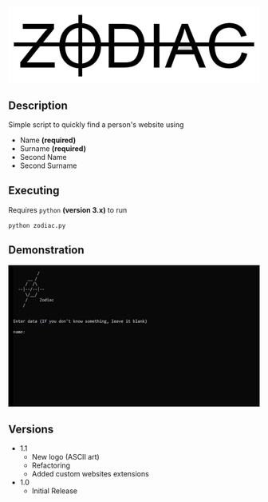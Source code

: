 ![Logo](https://github.com/iJakub/Zodiac/blob/main/logo.png)


## Description

Simple script to quickly find a person's website using
* Name **(required)**
* Surname **(required)**
* Second Name
* Second Surname


## Executing

Requires ```python``` **(version 3.x)** to run
```
python zodiac.py
```

## Demonstration

![Demo](https://github.com/iJakub/Zodiac/blob/main/demo/demo.gif)


## Versions

* 1.1
    * New logo (ASCII art)
    * Refactoring
    * Added custom websites extensions
* 1.0
    * Initial Release

